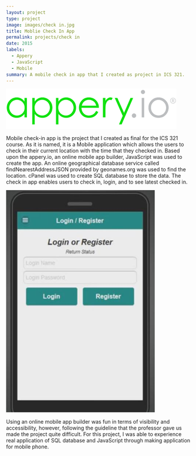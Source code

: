 ```yaml
---
layout: project
type: project
image: images/check in.jpg
title: Moblie Check In App
permalink: projects/check in
date: 2015
labels:
  - Appery
  - JavaScript
  - Mobile
summary: A mobile check in app that I created as project in ICS 321.
---
```


<div class="ui large rounded images">
  <img class="ui image" src="../images/appery.png">
</div>

Mobile check-in app is the project that I created as final for the ICS 321 course. As it is named, it is a Mobile application which allows the users to check in their current location with the time that they checked in. Based upon the appery.io, an online mobile app builder, JavaScript was used to create the app. An online geographical database service called findNearestAddressJSON provided by geonames.org was used to find the location. cPanel was used to create SQL database to store the data. The check in app enables users to check in, login, and to see latest checked in.

<div class="ui large rounded images">
  <img class="ui image" src="../images/checkinapp.jpg">
</div>

Using an online mobile app builder was fun in terms of visibility and accessibility, however, following the guideline that the professor gave us made the project quite difficult. For this project, I was able to experience real application of SQL database and JavaScript through making application for mobile phone.




